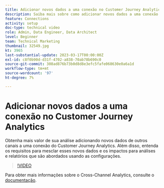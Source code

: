 ```yaml
---
title: Adicionar novos dados a uma conexão no Customer Journey Analytics
description: Saiba mais sobre como adicionar novos dados a uma conexão do Customer Journey Analytics para obter mais valor de sua análise.
feature: Connections
activity: setup
doc-type: technical video
role: Admin, Data Engineer, Data Architect
level: Beginner
team: Technical Marketing
thumbnail: 32549.jpg
kt: 3965
last-substantial-update: 2023-03-17T00:00:00Z
exl-id: c8f0b90d-d31f-4702-a838-70ab78b690c0
source-git-commit: 308ad876b73b0d8d8e3efc5fafe068630e0a6a1d
workflow-type: tm+mt
source-wordcount: '97'
ht-degree: 7%

---
```


# Adicionar novos dados a uma conexão no Customer Journey Analytics

Obtenha mais valor de sua análise adicionando novos dados de outros canais a uma conexão do Customer Journey Analytics. Além disso, entenda os requisitos para mesclar esses novos dados e os impactos para análises e relatórios que são abordados usando as configurações.

>[!VIDEO](https://video.tv.adobe.com/v/32549/?learn=on&quality=12)

Para obter mais informações sobre o Cross-Channel Analytics, consulte o [documentação](https://experienceleague.adobe.com/docs/analytics-platform/using/cca/overview.html?lang=pt-BR).
